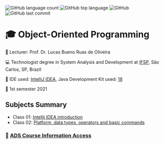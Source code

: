 ![GitHub language count](https://img.shields.io/github/languages/count/jmmarao/ws-object-oriented-programming)
![GitHub top language](https://img.shields.io/github/languages/top/jmmarao/ws-object-oriented-programming)
![GitHub](https://img.shields.io/github/license/jmmarao/ws-object-oriented-programming)
![GitHub last commit](https://img.shields.io/github/last-commit/jmmarao/ws-object-oriented-programming)

# :mortar_board: Object-Oriented Programming

:triangular_flag_on_post: Lecturer: Prof. Dr. Lucas Bueno Ruas de Oliveira

:computer: Technologist degree in System Analysis and Development at [IFSP](https://www.ifsp.edu.br/), São Carlos, SP, Brazil

:ticket: IDE used: [IntelliJ IDEA](https://www.jetbrains.com/pt-br/idea/), Java Development Kit used: [18](https://www.oracle.com/java/technologies/downloads/)

:calendar: 1st semester 2021

## Subjects Summary

- Class 01: [Intellij IDEA introduction](https://github.com/jmmarao/ws-object-oriented-programming/tree/main/src/main/java/br/edu/ifsp/class01)
- Class 02: [Platform, data types, operators and basic commands](https://github.com/jmmarao/ws-object-oriented-programming/tree/main/src/main/java/br/edu/ifsp/class02)
### :link: [ADS Course Information Access](https://scl.ifsp.edu.br/index.php/cursos.html?id=116:ads&catid=61)